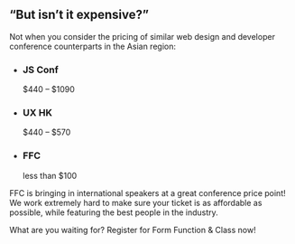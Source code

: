 ## “But isn’t it expensive?”

Not when you consider the pricing of similar web design and developer conference counterparts in the Asian region:

<ul class="flex-grid-3 reset-ul cost">
  <li class="small-container reset-li">
    <h3 class="red title-container">
      JS Conf
    </h3>
    <p class="center">
      $440 – $1090
    </p>
  </li>

  <li class="small-container reset-li">
    <h3 class="green title-container">
      UX HK
    </h3>
    <p class="center">
      $440 – $570
    </p>
  </li>

  <li class="small-container reset-li">
    <h3 class="blue title-container">
      FFC
    </h3>
    <p class="center">
      less than $100
    </p>
  </li>
</ul>

FFC is bringing in international speakers at a great conference price point! We work extremely hard to make sure your ticket is as affordable as possible, while featuring the best people in the industry.

What are you waiting for? Register for Form Function & Class now!